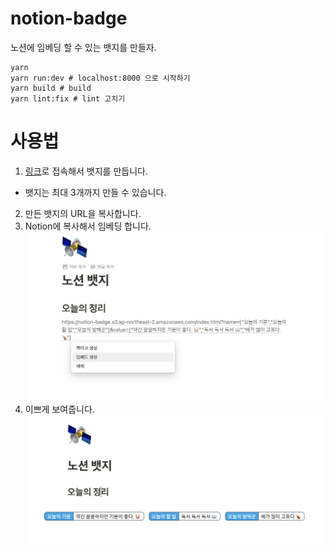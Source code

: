 # notion-badge

노션에 임베딩 할 수 있는 뱃지를 만들자.

```
yarn
yarn run:dev # localhost:8000 으로 시작하기
yarn build # build
yarn lint:fix # lint 고치기
```

# 사용법

1. [링크](https://notion-badge.sshrik.com)로 접속해서 뱃지를 만듭니다. 
  * 뱃지는 최대 3개까지 만들 수 있습니다.
2. 만든 뱃지의 URL을 복사합니다.
3. Notion에 복사해서 임베딩 합니다.
  ![embedding](docs/embedding.png)
4. 이쁘게 보여줍니다.
  ![badges](docs/badges.png)
